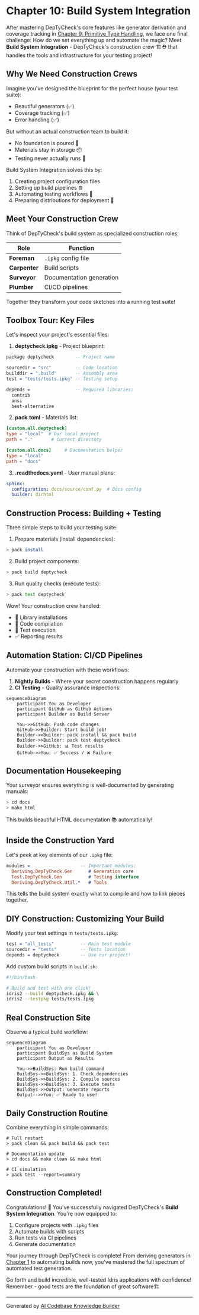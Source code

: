 # Chapter 10: Build System Integration

After mastering DepTyCheck's core features like generator derivation and coverage tracking in [Chapter 9: Primitive Type Handling](09_primitive_type_handling_.md), we face one final challenge: How do we set everything up and automate the magic? Meet **Build System Integration** - DepTyCheck's construction crew 🏗️⛑️ that handles the tools and infrastructure for your testing project!

## Why We Need Construction Crews

Imagine you've designed the blueprint for the perfect house (your test suite):

- Beautiful generators (✅)
- Coverage tracking (✅)
- Error handling (✅)

But without an actual construction team to build it:
- No foundation is poured 🚧
- Materials stay in storage 📦
- Testing never actually runs 🚫

Build System Integration solves this by:
1. Creating project configuration files
2. Setting up build pipelines ⚙️
3. Automating testing workflows 🤖
4. Preparing distributions for deployment 🚀

## Meet Your Construction Crew

Think of DepTyCheck's build system as specialized construction roles:

| Role          | Function                  |
|---------------|---------------------------|
| **Foreman**   | `.ipkg` config file       |  
| **Carpenter** | Build scripts             |
| **Surveyor**  | Documentation generation  |
| **Plumber**   | CI/CD pipelines           |

Together they transform your code sketches into a running test suite!

## Toolbox Tour: Key Files

Let's inspect your project's essential files:

1. **deptycheck.ipkg** - Project blueprint:
```idris
package deptycheck        -- Project name

sourcedir = "src"         -- Code location
builddir = ".build"       -- Assembly area
test = "tests/tests.ipkg" -- Testing setup

depends =                 -- Required libraries:
  contrib
  ansi
  best-alternative
```

2. **pack.toml** - Materials list:
```toml
[custom.all.deptycheck]
type = "local"  # Our local project
path = "."       # Current directory

[custom.all.docs]     # Documentation helper
type = "local"  
path = "docs"
```

3. **.readthedocs.yaml** - User manual plans:
```yaml
sphinx: 
  configuration: docs/source/conf.py  # Docs config
  builder: dirhtml
```

## Construction Process: Building + Testing

Three simple steps to build your testing suite:

1. Prepare materials (install dependencies):
```bash
> pack install
```

2. Build project components:
```bash
> pack build deptycheck
```

3. Run quality checks (execute tests):
```bash
> pack test deptycheck
```

Wow! Your construction crew handled:
- 🧱 Library installations
- 🔨 Code compilation
- 🧪 Test execution
- ✅ Reporting results

## Automation Station: CI/CD Pipelines

Automate your construction with these workflows:

1. **Nightly Builds** - Where your secret construction happens regularly
2. **CI Testing** - Quality assurance inspections:

```mermaid
sequenceDiagram
    participant You as Developer
    participant GitHub as GitHub Actions
    participant Builder as Build Server
    
    You->>GitHub: Push code changes
    GitHub->>Builder: Start build job!
    Builder->>Builder: pack install && pack build
    Builder->>Builder: pack test deptycheck
    Builder->>GitHub: 📊 Test results
    GitHub->>You: ✅ Success / ❌ Failure
```

## Documentation Housekeeping

Your surveyor ensures everything is well-documented by generating manuals:
```bash
> cd docs
> make html
```

This builds beautiful HTML documentation 📚 automatically!

## Inside the Construction Yard

Let's peek at key elements of our `.ipkg` file:

```idris
modules =                   -- Important modules:
  Deriving.DepTyCheck.Gen      # Generation core
  Test.DepTyCheck.Gen          # Testing interface
  Deriving.DepTyCheck.Util.*   # Tools
```

This tells the build system exactly what to compile and how to link pieces together.

## DIY Construction: Customizing Your Build

Modify your test settings in `tests/tests.ipkg`:
```idris
test = "all_tests"          -- Main test module
sourcedir = "tests"         -- Tests location
depends = deptycheck        -- Use our project!
```

Add custom build scripts in `build.sh`:
```bash
#!/bin/bash

# Build and test with one click!
idris2 --build deptycheck.ipkg && \
idris2 --testpkg tests/tests.ipkg
```

## Real Construction Site

Observe a typical build workflow:

```mermaid
sequenceDiagram
    participant You as Developer
    participant BuildSys as Build System
    participant Output as Results
    
    You->>BuildSys: Run build command
    BuildSys->>BuildSys: 1. Check dependencies
    BuildSys->>BuildSys: 2. Compile sources
    BuildSys->>BuildSys: 3. Execute tests
    BuildSys->>Output: Generate reports
    Output-->>You: ✅ Ready to use!
```

## Daily Construction Routine

Combine everything in simple commands:
```
# Full restart
> pack clean && pack build && pack test

# Documentation update
> cd docs && make clean && make html

# CI simulation
> pack test --report=summary
```

## Construction Completed!

Congratulations! 🎉 You've successfully navigated DepTyCheck's **Build System Integration**. You're now equipped to:

1. Configure projects with `.ipkg` files
2. Automate builds with scripts
3. Run tests via CI pipelines
4. Generate documentation

Your journey through DepTyCheck is complete! From deriving generators in [Chapter 1](01_derivation_framework_.md) to automating builds now, you've mastered the full spectrum of automated test generation.

Go forth and build incredible, well-tested Idris applications with confidence! Remember - good tests are the foundation of great software🏗️

---

Generated by [AI Codebase Knowledge Builder](https://github.com/The-Pocket/Tutorial-Codebase-Knowledge)